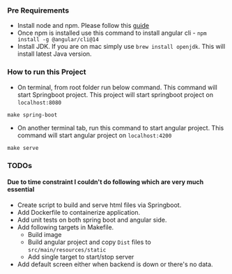 ### Pre Requirements
- Install node and npm. Please follow this [guide](https://docs.npmjs.com/downloading-and-installing-node-js-and-npm)
- Once npm is installed use this command to install angular cli - `npm install -g @angular/cli@14`
- Install JDK. If you are on mac simply use `brew install openjdk`. This will install latest Java version.

### How to run this Project
- On terminal, from root folder run below command. This command will start Springboot project. 
This project will start springboot project on `localhost:8080` 
```shell
make spring-boot
```

- On another terminal tab, run this command to start angular project. This command will start 
angular project on `localhost:4200`  
``` shell
make serve
```


### TODOs

#### Due to time constraint I couldn't do following which are very much essential

- Create script to build and serve html files via Springboot.
- Add Dockerfile to containerize application.
- Add unit tests on both spring boot and angular side.
- Add following targets in Makefile.
  - Build image
  - Build angular project and copy `Dist` files to `src/main/resources/static`
  - Add single target to start/stop server
- Add default screen either when backend is down or there's no data.

